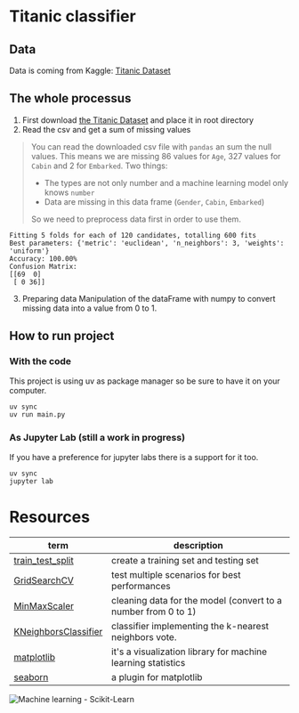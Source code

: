 # Titanic classifier

## Data

Data is coming from Kaggle: [Titanic Dataset](https://www.kaggle.com/datasets/brendan45774/test-file)

## The whole processus

1. First download [the Titanic Dataset](https://www.kaggle.com/datasets/brendan45774/test-file) and place it in root directory
2. Read the csv and get a sum of missing values

> You can read the downloaded csv file with `pandas` an sum the null values.
> This means we are missing 86 values for `Age`, 327 values for `Cabin` and 2 for `Embarked`.
> Two things:
>
> - The types are not only number and a machine learning model only knows `number`
> - Data are missing in this data frame (`Gender`, `Cabin`, `Embarked`)
>
> So we need to preprocess data first in order to use them.

```
Fitting 5 folds for each of 120 candidates, totalling 600 fits
Best parameters: {'metric': 'euclidean', 'n_neighbors': 3, 'weights': 'uniform'}
Accuracy: 100.00%
Confusion Matrix:
[[69  0]
 [ 0 36]]
```

3. Preparing data
   Manipulation of the dataFrame with numpy to convert missing data into a value from 0 to 1.

## How to run project

### With the code

This project is using uv as package manager so be sure to have it on your computer.

```bash
uv sync
uv run main.py
```

### As Jupyter Lab (still a work in progress)

If you have a preference for jupyter labs there is a support for it too.

```bash
uv sync
jupyter lab
```

# Resources

| term                                                                                                                                                         | description                                                   |
| ------------------------------------------------------------------------------------------------------------------------------------------------------------ | ------------------------------------------------------------- |
| [train_test_split](https://scikit-learn.org/stable/modules/generated/sklearn.model_selection.train_test_split.html#sklearn.model_selection.train_test_split) | create a training set and testing set                         |
| [GridSearchCV](https://scikit-learn.org/stable/modules/generated/sklearn.model_selection.GridSearchCV.html)                                                  | test multiple scenarios for best performances                 |
| [MinMaxScaler](https://scikit-learn.org/stable/modules/generated/sklearn.preprocessing.MinMaxScaler.html)                                                    | cleaning data for the model (convert to a number from 0 to 1) |
| [KNeighborsClassifier](https://scikit-learn.org/stable/modules/generated/sklearn.neighbors.KNeighborsClassifier.html)                                        | classifier implementing the k-nearest neighbors vote.         |
| [matplotlib](https://matplotlib.org/)                                                                                                                        | it's a visualization library for machine learning statistics  |
| [seaborn](https://seaborn.pydata.org/)                                                                                                                       | a plugin for matplotlib                                       |

![Machine learning - Scikit-Learn](https://youtu.be/SW0YGA9d8y8?si=GY8nj5MjE_KFYWMR)

